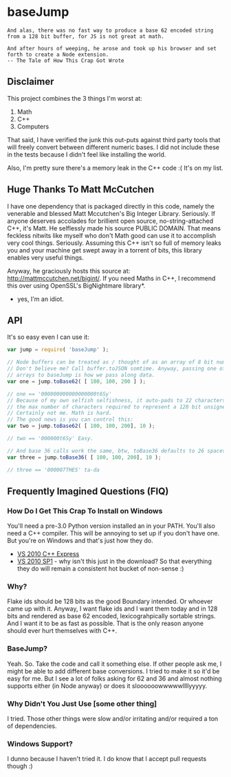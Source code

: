 # baseJump

	And alas, there was no fast way to produce a base 62 encoded string from a 128 bit buffer, for JS is not great at math.

	And after hours of weeping, he arose and took up his browser and set forth to create a Node extension.
	-- The Tale of How This Crap Got Wrote

## Disclaimer
This project combines the 3 things I'm worst at:
 1. Math
 1. C++
 1. Computers

That said, I have verified the junk this out-puts against third party tools that will freely convert between different numeric bases. I did not include these in the tests because I didn't feel like installing the world.

Also, I'm pretty sure there's a memory leak in the C++ code :( It's on my list.

## Huge Thanks To Matt McCutchen
I have one dependency that is packaged directly in this code, namely the venerable and blessed Matt Mccutchen's Big Integer Library. Seriously. If anyone deserves accolades for brillient open source, no-string-attached C++, it's Matt. He selflessly made his source PUBLIC DOMAIN. That means feckless nitwits like myself who don't Math good can use it to accomplish very cool things. Seriously. Assuming this C++ isn't so full of memory leaks you and your machine get swept away in a torrent of bits, this library enables very useful things.

Anyway, he graciously hosts this source at: http://mattmccutchen.net/bigint/. If you need Maths in C++, I recommend this over using OpenSSL's BigNightmare library*.

* yes, I'm an idiot.

## API
It's so easy even I can use it:

```javascript
var jump = require( 'baseJump' );

// Node buffers can be treated as / thought of as an array of 8 bit numbers.
// Don't believe me? Call buffer.toJSON somtime. Anyway, passing one of those
// arrays to baseJump is how we pass along data.
var one = jump.toBase62( [ 100, 100, 200 ] );

// one == '000000000000000000t6Sy'
// Because of my own selfish selfishness, it auto-pads to 22 characters since that's
// the max number of characters required to represent a 128 bit unsigned integer. Maybe. Who knows.
// Certainly not me. Math is hard.
// The good news is you can control this:
var two = jump.toBase62( [ 100, 100, 200], 10 );

// two == '000000t6Sy' Easy.

// And base 36 calls work the same, btw, toBase36 defaults to 26 spaces.
var three = jump.toBase36( [ 100, 100, 200], 10 );

// three == '000007THES' ta-da
```

## Frequently Imagined Questions (FIQ)

### How Do I Get This Crap To Install on Windows
You'll need a pre-3.0 Python version installed an in your PATH.
You'll also need a C++ compiler. This will be annoying to set up if you don't have one. But you're on Windows and that's just how they do.


 * [VS 2010 C++ Express](http://go.microsoft.com/?linkid=9709949)
 * [VS 2010 SP1](http://www.microsoft.com/en-us/download/confirmation.aspx?id=23691) - why isn't this just in the download? So that everything they do will remain a consistent hot bucket of non-sense :)

### Why?
Flake ids should be 128 bits as the good Boundary intended. Or whoever came up with it. Anyway, I want flake ids and I want them today and in 128 bits and rendered as base 62 encoded, lexicograhpically sortable strings. And I want it to be as fast as possible. That is the only reason anyone should ever hurt themselves with C++.

### BaseJump?
Yeah. So. Take the code and call it something else. If other people ask me, I might be able to add different base conversions. I tried to make it so it'd be easy for me. But I see a lot of folks asking for 62 and 36 and almost nothing supports either (in Node anyway) or does it sloooooowwwwwllllyyyyy.

### Why Didn't You Just Use [some other thing]
I tried. Those other things were slow and/or irritating and/or required a ton of dependencies.

### Windows Support?
I dunno because I haven't tried it. I do know that I accept pull requests though :)